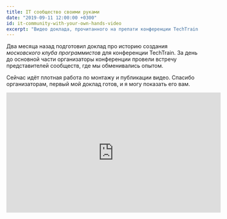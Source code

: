 ```yaml
---
title: IT сообщество своими руками
date: "2019-09-11 12:00:00 +0300"
id: it-community-with-your-own-hands-video
excerpt: "Видео доклада, прочитанного на препати конференции TechTrain 2019."
---
```


Два месяца назад подготовил доклад про историю создания *московского клуба программистов* для конференции TechTrain. За день до основной части организаторы конференции провели встречу представителей сообществ, где мы обменивались опытом.

Сейчас идёт плотная работа по монтажу и публикации видео. Спасибо организаторам, первый мой доклад готов, и я могу показать его вам.

<div class="video">
    <iframe width="560" height="315" src="https://www.youtube.com/embed/igV9dcVuwqo" frameborder="0" allow="accelerometer; autoplay; encrypted-media; gyroscope; picture-in-picture" allowfullscreen></iframe>
</div>